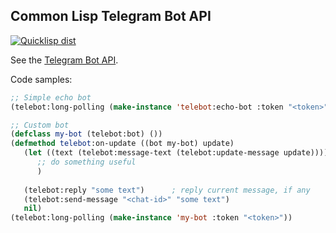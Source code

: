 ## Common Lisp Telegram Bot API

[![Quicklisp dist](http://quickdocs.org/badge/cl-telebot.svg)](http://quickdocs.org/cl-telebot/)

See the [Telegram Bot API](https://core.telegram.org/bots/api).

Code samples:
```lisp
;; Simple echo bot
(telebot:long-polling (make-instance 'telebot:echo-bot :token "<token>"))

;; Custom bot
(defclass my-bot (telebot:bot) ())
(defmethod telebot:on-update ((bot my-bot) update)
   (let ((text (telebot:message-text (telebot:update-message update))))
      ;; do something useful
      )
   
   (telebot:reply "some text")      ; reply current message, if any
   (telebot:send-message "<chat-id>" "some text")
   nil)
(telebot:long-polling (make-instance 'my-bot :token "<token>"))
```
